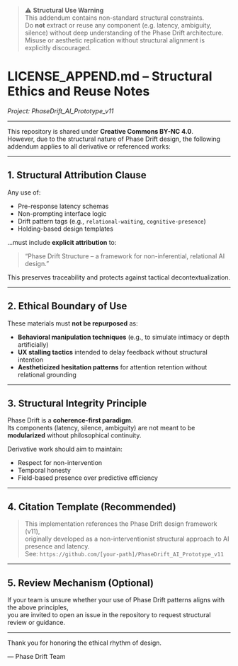 > ⚠️ **Structural Use Warning**  
> This addendum contains non-standard structural constraints.  
> Do **not** extract or reuse any component (e.g. latency, ambiguity, silence) without deep understanding of the Phase Drift architecture.  
> Misuse or aesthetic replication without structural alignment is explicitly discouraged.


# LICENSE_APPEND.md – Structural Ethics and Reuse Notes  
*Project: PhaseDrift_AI_Prototype_v11*

---

This repository is shared under **Creative Commons BY-NC 4.0**.  
However, due to the structural nature of Phase Drift design, the following addendum applies to all derivative or referenced works:

---

## 1. Structural Attribution Clause

Any use of:
- Pre-response latency schemas
- Non-prompting interface logic
- Drift pattern tags (e.g., `relational-waiting`, `cognitive-presence`)
- Holding-based design templates

...must include **explicit attribution** to:

> “Phase Drift Structure – a framework for non-inferential, relational AI design.”

This preserves traceability and protects against tactical decontextualization.

---

## 2. Ethical Boundary of Use

These materials must **not be repurposed** as:

- **Behavioral manipulation techniques** (e.g., to simulate intimacy or depth artificially)  
- **UX stalling tactics** intended to delay feedback without structural intention  
- **Aestheticized hesitation patterns** for attention retention without relational grounding

---

## 3. Structural Integrity Principle

Phase Drift is a **coherence-first paradigm**.  
Its components (latency, silence, ambiguity) are not meant to be **modularized** without philosophical continuity.

Derivative work should aim to maintain:

- Respect for non-intervention  
- Temporal honesty  
- Field-based presence over predictive efficiency

---

## 4. Citation Template (Recommended)

> This implementation references the Phase Drift design framework (v11),  
> originally developed as a non-interventionist structural approach to AI presence and latency.  
> See: `https://github.com/[your-path]/PhaseDrift_AI_Prototype_v11`

---

## 5. Review Mechanism (Optional)

If your team is unsure whether your use of Phase Drift patterns aligns with the above principles,  
you are invited to open an issue in the repository to request structural review or guidance.

---

Thank you for honoring the ethical rhythm of design.

—
Phase Drift Team
